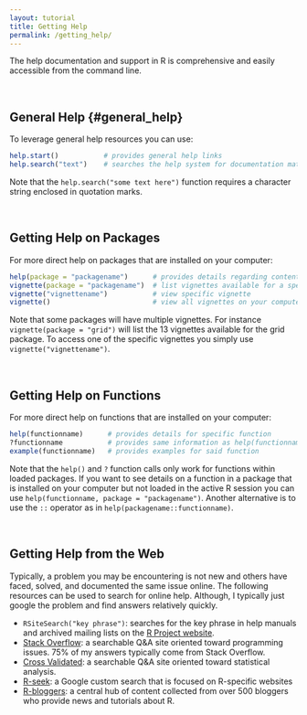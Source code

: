 ```yaml
---
layout: tutorial
title: Getting Help
permalink: /getting_help/
---
```




The help documentation and support in R is comprehensive and easily accessible from the command line.  

<br>

## General Help {#general_help}
To leverage general help resources you can use:  


```r
help.start()           # provides general help links
help.search("text")    # searches the help system for documentation matching a given character string
```

Note that the `help.search("some text here")` function requires a character string enclosed in quotation marks.

<br>

## Getting Help on Packages

For more direct help on packages that are installed on your computer:


```r
help(package = "packagename")      # provides details regarding contents of a package
vignette(package = "packagename")  # list vignettes available for a specific package
vignette("vignettename")           # view specific vignette
vignette()                         # view all vignettes on your computer
```

Note that some packages will have multiple vignettes.  For instance `vignette(package = "grid")` will list the 13 vignettes available for the grid package.  To access one of the specific vignettes you simply use `vignette("vignettename")`.  

<br>

## Getting Help on Functions

For more direct help on functions that are installed on your computer:


```r
help(functionname)      # provides details for specific function
?functionname           # provides same information as help(functionname) 
example(functionname)   # provides examples for said function
```

Note that the `help()` and `?` function calls only work for functions within loaded packages.  If you want to see details on a function in a package that is installed on your computer but not loaded in the active R session you can use `help(functionname, package = "packagename")`.  Another alternative is to use the `::` operator as in `help(packagename::functionname)`.

<br>

## Getting Help from the Web
Typically, a problem you may be encountering is not new and others have faced, solved, and documented the same issue online.  The following resources can be used to search for online help.  Although, I typically just google the problem and find answers relatively quickly.

* `RSiteSearch("key phrase")`:  searches for the key phrase in help manuals and archived mailing lists on the [R Project website]("http://search.r-project.org/").
* [Stack Overflow](http://stackoverflow.com/): a searchable Q&A site oriented toward programming issues.  75% of my answers typically come from Stack Overflow.
* [Cross Validated](http://stats.stackexchange.com/): a searchable Q&A site oriented toward statistical analysis.
* [R-seek](http://rseek.org): a Google custom search that is focused on R-specific websites
* [R-bloggers](http://www.r-bloggers.com/): a central hub of content collected from over 500 bloggers who provide news and tutorials about R.


